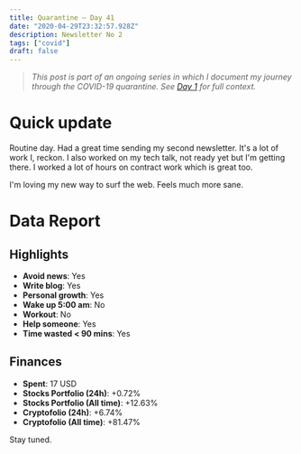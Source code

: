 ```yaml
---
title: Quarantine — Day 41
date: "2020-04-29T23:32:57.928Z"
description: Newsletter No 2
tags: ["covid"]
draft: false
---
```


> *This post is part of an ongoing series in which I document my journey through the COVID-19 quarantine. See [Day 1](/quarantine-day-1) for full context.*

<div class="divider"></div>

# Quick update

Routine day. Had a great time sending my second newsletter. It's a lot of work I, reckon. I also worked on my tech talk, not ready yet but I'm getting there. I worked a lot of hours on contract work which is great too.

I'm loving my new way to surf the web. Feels much more sane.

<div class="divider"></div>

# Data Report

## Highlights

* **Avoid news**: Yes
* **Write blog**: Yes
* **Personal growth**: Yes
* **Wake up 5:00 am**: No
* **Workout**: No
* **Help someone**: Yes
* **Time wasted < 90 mins**: Yes

## Finances

* **Spent**: 17 USD
* **Stocks Portfolio (24h)**: +0.72%
* **Stocks Portfolio (All time)**: +12.63%
* **Cryptofolio (24h)**: +6.74%
* **Cryptofolio (All time)**: +81.47%

<div class="divider"></div>

Stay tuned.
